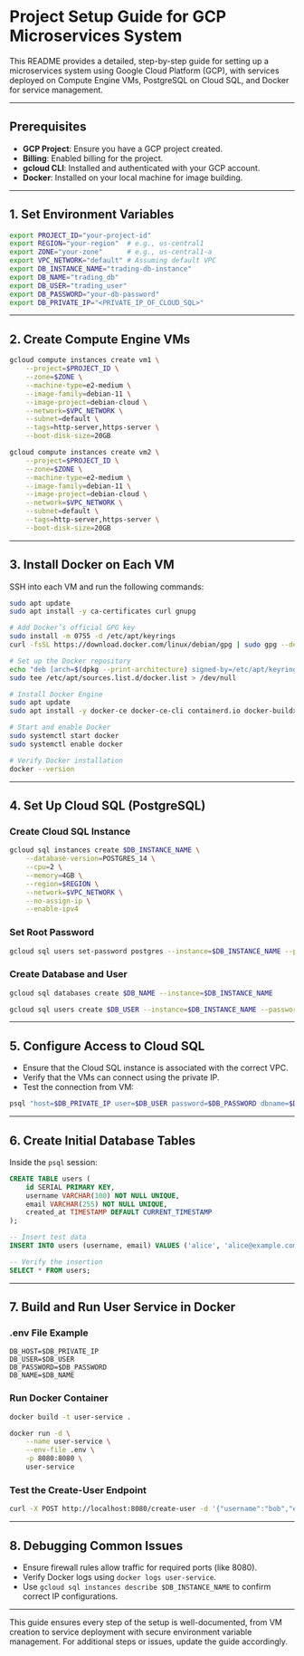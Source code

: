 # Project Setup Guide for GCP Microservices System

This README provides a detailed, step-by-step guide for setting up a microservices system using Google Cloud Platform (GCP), with services deployed on Compute Engine VMs, PostgreSQL on Cloud SQL, and Docker for service management.

---

## **Prerequisites**

- **GCP Project**: Ensure you have a GCP project created.
- **Billing**: Enabled billing for the project.
- **gcloud CLI**: Installed and authenticated with your GCP account.
- **Docker**: Installed on your local machine for image building.

---

## **1. Set Environment Variables**

```bash
export PROJECT_ID="your-project-id"
export REGION="your-region"  # e.g., us-central1
export ZONE="your-zone"      # e.g., us-central1-a
export VPC_NETWORK="default" # Assuming default VPC
export DB_INSTANCE_NAME="trading-db-instance"
export DB_NAME="trading_db"
export DB_USER="trading_user"
export DB_PASSWORD="your-db-password"
export DB_PRIVATE_IP="<PRIVATE_IP_OF_CLOUD_SQL>"
```

---

## **2. Create Compute Engine VMs**

```bash
gcloud compute instances create vm1 \
    --project=$PROJECT_ID \
    --zone=$ZONE \
    --machine-type=e2-medium \
    --image-family=debian-11 \
    --image-project=debian-cloud \
    --network=$VPC_NETWORK \
    --subnet=default \
    --tags=http-server,https-server \
    --boot-disk-size=20GB

gcloud compute instances create vm2 \
    --project=$PROJECT_ID \
    --zone=$ZONE \
    --machine-type=e2-medium \
    --image-family=debian-11 \
    --image-project=debian-cloud \
    --network=$VPC_NETWORK \
    --subnet=default \
    --tags=http-server,https-server \
    --boot-disk-size=20GB
```

---

## **3. Install Docker on Each VM**

SSH into each VM and run the following commands:

```bash
sudo apt update
sudo apt install -y ca-certificates curl gnupg

# Add Docker’s official GPG key
sudo install -m 0755 -d /etc/apt/keyrings
curl -fsSL https://download.docker.com/linux/debian/gpg | sudo gpg --dearmor -o /etc/apt/keyrings/docker.gpg

# Set up the Docker repository
echo "deb [arch=$(dpkg --print-architecture) signed-by=/etc/apt/keyrings/docker.gpg] https://download.docker.com/linux/debian $(lsb_release -cs) stable" | \
sudo tee /etc/apt/sources.list.d/docker.list > /dev/null

# Install Docker Engine
sudo apt update
sudo apt install -y docker-ce docker-ce-cli containerd.io docker-buildx-plugin docker-compose-plugin

# Start and enable Docker
sudo systemctl start docker
sudo systemctl enable docker

# Verify Docker installation
docker --version
```

---

## **4. Set Up Cloud SQL (PostgreSQL)**

### Create Cloud SQL Instance
```bash
gcloud sql instances create $DB_INSTANCE_NAME \
    --database-version=POSTGRES_14 \
    --cpu=2 \
    --memory=4GB \
    --region=$REGION \
    --network=$VPC_NETWORK \
    --no-assign-ip \
    --enable-ipv4
```

### Set Root Password
```bash
gcloud sql users set-password postgres --instance=$DB_INSTANCE_NAME --password=$DB_PASSWORD
```

### Create Database and User
```bash
gcloud sql databases create $DB_NAME --instance=$DB_INSTANCE_NAME

gcloud sql users create $DB_USER --instance=$DB_INSTANCE_NAME --password=$DB_PASSWORD
```

---

## **5. Configure Access to Cloud SQL**

- Ensure that the Cloud SQL instance is associated with the correct VPC.
- Verify that the VMs can connect using the private IP.
- Test the connection from VM:

```bash
psql "host=$DB_PRIVATE_IP user=$DB_USER password=$DB_PASSWORD dbname=$DB_NAME sslmode=disable"
```

---

## **6. Create Initial Database Tables**

Inside the `psql` session:

```sql
CREATE TABLE users (
    id SERIAL PRIMARY KEY,
    username VARCHAR(100) NOT NULL UNIQUE,
    email VARCHAR(255) NOT NULL UNIQUE,
    created_at TIMESTAMP DEFAULT CURRENT_TIMESTAMP
);

-- Insert test data
INSERT INTO users (username, email) VALUES ('alice', 'alice@example.com');

-- Verify the insertion
SELECT * FROM users;
```

---

## **7. Build and Run User Service in Docker**

### .env File Example
```env
DB_HOST=$DB_PRIVATE_IP
DB_USER=$DB_USER
DB_PASSWORD=$DB_PASSWORD
DB_NAME=$DB_NAME
```

### Run Docker Container
```bash
docker build -t user-service .

docker run -d \
    --name user-service \
    --env-file .env \
    -p 8080:8080 \
    user-service
```

### Test the Create-User Endpoint
```bash
curl -X POST http://localhost:8080/create-user -d '{"username":"bob","email":"bob@example.com"}' -H "Content-Type: application/json"
```

---

## **8. Debugging Common Issues**
- Ensure firewall rules allow traffic for required ports (like 8080).
- Verify Docker logs using `docker logs user-service`.
- Use `gcloud sql instances describe $DB_INSTANCE_NAME` to confirm correct IP configurations.

---

This guide ensures every step of the setup is well-documented, from VM creation to service deployment with secure environment variable management. For additional steps or issues, update the guide accordingly.

